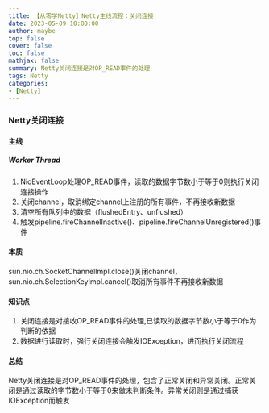 ```yaml
---
title: 【从零学Netty】Netty主线流程：关闭连接
date: 2023-05-09 10:00:00
author: maybe
top: false
cover: false
toc: false
mathjax: false
summary: Netty关闭连接是对OP_READ事件的处理
tags: Netty
categories:
- [Netty]
---
```


### Netty关闭连接

#### 主线

##### Worker Thread

1. NioEventLoop处理OP_READ事件，读取的数据字节数小于等于0则执行关闭连接操作
2. 关闭channel，取消绑定channel上注册的所有事件，不再接收新数据
3. 清空所有队列中的数据（flushedEntry、unflushed）
4. 触发pipeline.fireChannelInactive()、pipeline.fireChannelUnregistered()事件

#### 本质

​	sun.nio.ch.SocketChannelImpl.close()关闭channel，sun.nio.ch.SelectionKeyImpl.cancel()取消所有事件不再接收新数据

#### 知识点

1. 关闭连接是对接收OP_READ事件的处理,已读取的数据字节数小于等于0作为判断的依据
2. 数据进行读取时，强行关闭连接会触发IOException，进而执行关闭流程 

#### 总结

​	Netty关闭连接是对OP_READ事件的处理，包含了正常关闭和异常关闭。正常关闭是通过读取的字节数小于等于0来做未判断条件。异常关闭则是通过捕获IOException而触发

